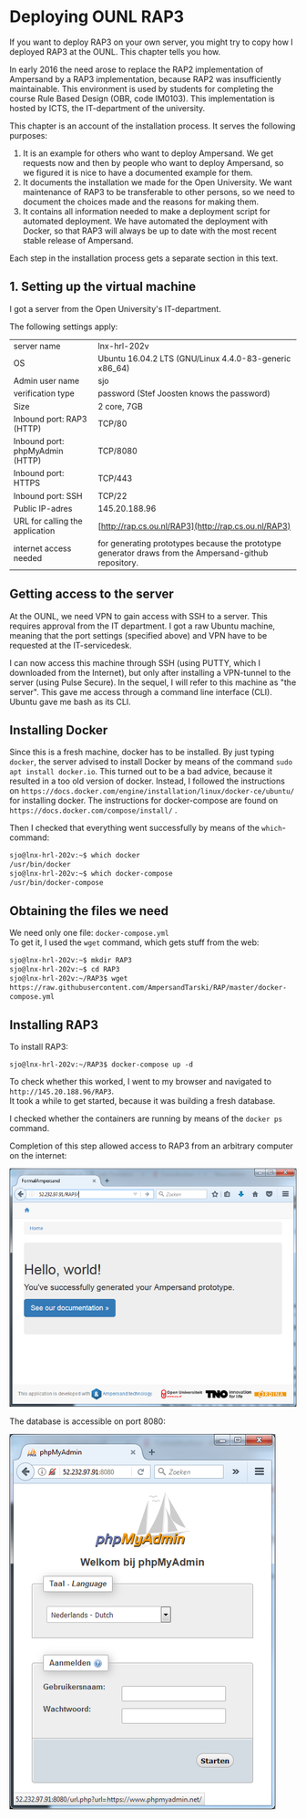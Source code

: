 # Deploying OUNL RAP3

If you want to deploy RAP3 on your own server, you might try to copy how I deployed RAP3 at the OUNL. This chapter tells you how.

In early 2016 the need arose to replace the RAP2 implementation of Ampersand by a RAP3 implementation, because RAP2 was insufficiently maintainable. This environment is used by students for completing the course Rule Based Design \(OBR, code IM0103\). This implementation is hosted by ICTS, the IT-department of the university.

This chapter is an account of the installation process. It serves the following purposes:

1. It is an example for others who want to deploy Ampersand. We get requests now and then by people who want to deploy Ampersand, so we figured it is nice to have a documented example for them.
2. It documents the installation we made for the Open University. We want maintenance of RAP3 to be transferable to other persons, so we need to document the choices made and the reasons for making them.
3. It contains all information needed to make a deployment script for automated deployment. We have automated the deployment with Docker, so that RAP3 will always be up to date with the most recent stable release of Ampersand.

Each step in the installation process gets a separate section in this text.

## 1. Setting up the virtual machine

I got a server from the Open University's IT-department.

The following settings apply:

|  |  |
| :--- | :--- |
| server name | lnx-hrl-202v |
| OS | Ubuntu 16.04.2 LTS \(GNU/Linux 4.4.0-83-generic x86\_64\) |
| Admin user name | sjo |
| verification type | password \(Stef Joosten knows the password\) |
| Size | 2 core, 7GB |
| Inbound port: RAP3 \(HTTP\) | TCP/80 |
| Inbound port: phpMyAdmin \(HTTP\) | TCP/8080 |
| Inbound port: HTTPS | TCP/443 |
| Inbound port: SSH | TCP/22 |
| Public IP-adres | 145.20.188.96 |
| URL for calling the application | [http://rap.cs.ou.nl/RAP3](http://rap.cs.ou.nl/RAP3) |
| internet access needed | for generating prototypes because the prototype generator draws from the Ampersand-github repository. |

## Getting access to the server

At the OUNL, we need VPN to gain access with SSH to a server. This requires approval from the IT department. I got a raw Ubuntu machine, meaning that the port settings \(specified above\) and VPN have to be requested at the IT-servicedesk.

I can now access this machine through SSH \(using PUTTY, which I downloaded from the Internet\), but only after installing a VPN-tunnel to the server \(using Pulse Secure\). In the sequel, I will refer to this machine as "the server". This gave me access through a command line interface \(CLI\). Ubuntu gave me bash as its CLI.

## Installing Docker

Since this is a fresh machine, docker has to be installed. By just typing `docker`, the server advised to install Docker by means of the command `sudo apt install docker.io`. This turned out to be a bad advice, because it resulted in a too old version of docker. Instead, I followed the instructions on `https://docs.docker.com/engine/installation/linux/docker-ce/ubuntu/` for installing docker. The instructions for docker-compose are found on `https://docs.docker.com/compose/install/` .

Then I checked that everything went successfully by means of the `which`-command:

```text
sjo@lnx-hrl-202v:~$ which docker
/usr/bin/docker
sjo@lnx-hrl-202v:~$ which docker-compose
/usr/bin/docker-compose
```

## Obtaining the files we need

We need only one file: `docker-compose.yml`  
To get it, I used the `wget` command, which gets stuff from the web:

```text
sjo@lnx-hrl-202v:~$ mkdir RAP3
sjo@lnx-hrl-202v:~$ cd RAP3
sjo@lnx-hrl-202v:~/RAP3$ wget https://raw.githubusercontent.com/AmpersandTarski/RAP/master/docker-compose.yml
```

## Installing RAP3

To install RAP3:

```text
sjo@lnx-hrl-202v:~/RAP3$ docker-compose up -d
```

To check whether this worked, I went to my browser and navigated to `http://145.20.188.96/RAP3`.  
It took a while to get started, because it was building a fresh database.

I checked whether the containers are running by means of the `docker ps` command.

Completion of this step allowed access to RAP3 from an arbitrary computer on the internet:

![](../.gitbook/assets/import%20%281%29.png)

The database is accessible on port 8080:

![](../.gitbook/assets/phpmyadmin%20%281%29.png)


